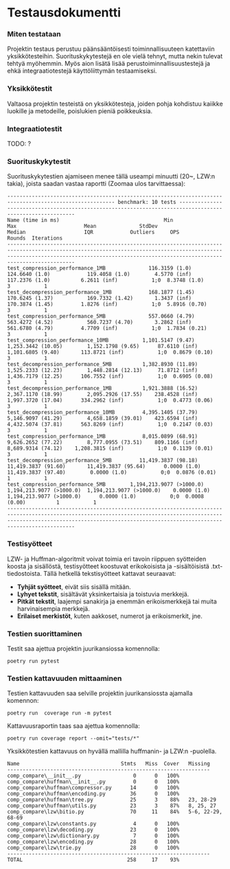 # Testausdokumentti

### Miten testataan

Projektin testaus perustuu päänsääntöisesti toiminnallisuuteen katettaviin yksikkötesteihin. Suorituskykytestejä en ole vielä tehnyt, mutta nekin tulevat tehtyä myöhemmin. Myös aion lisätä lisää perustoiminnallisuustestejä ja ehkä integraatiotestejä käyttöliittymän testaamiseksi.


### Yksikkötestit

Valtaosa projektin testeistä on yksikkötesteja, joiden pohja kohdistuu kaiikke luokille ja metodeille, poislukien pieniä poikkeuksia.

### Integraatiotestit

TODO: ?

### Suorituskykytestit
Suorituskykytestien ajamiseen menee tällä useampi minuutti (20~, LZW:n takia), joista saadan vastaa raportti (Zoomaa ulos tarvittaessa):

```
--------------------------------------------------------------------------------------------------------- benchmark: 10 tests ----------------------------------------------------------------------------------------------------------
Name (time in ms)                                  Min                       Max                      Mean              StdDev                    Median                   IQR            Outliers     OPS            Rounds  Iterations
----------------------------------------------------------------------------------------------------------------------------------------------------------------------------------------------------------------------------------------
test_compression_performance_1MB              116.3159 (1.0)            124.6640 (1.0)            119.4058 (1.0)        4.5770 (inf)            117.2376 (1.0)          6.2611 (inf)           1;0  8.3748 (1.0)           3           1
test_decompression_performance_1MB            168.1877 (1.45)           170.6245 (1.37)           169.7332 (1.42)       1.3437 (inf)            170.3874 (1.45)         1.8276 (inf)           1;0  5.8916 (0.70)          3           1
test_compression_performance_5MB              557.0660 (4.79)           563.4272 (4.52)           560.7237 (4.70)       3.2862 (inf)            561.6780 (4.79)         4.7709 (inf)           1;0  1.7834 (0.21)          3           1
test_compression_performance_10MB           1,101.5147 (9.47)         1,253.3442 (10.05)        1,152.1798 (9.65)      87.6110 (inf)          1,101.6805 (9.40)       113.8721 (inf)           1;0  0.8679 (0.10)          3           1
test_decompression_performance_5MB          1,382.8930 (11.89)        1,525.2333 (12.23)        1,448.2814 (12.13)     71.8712 (inf)          1,436.7179 (12.25)      106.7552 (inf)           1;0  0.6905 (0.08)          3           1
test_decompression_performance_1MB          1,921.3888 (16.52)        2,367.1170 (18.99)        2,095.2926 (17.55)    238.4528 (inf)          1,997.3720 (17.04)      334.2962 (inf)           1;0  0.4773 (0.06)          3           1
test_decompression_performance_10MB         4,395.1405 (37.79)        5,146.9097 (41.29)        4,658.1859 (39.01)    423.6594 (inf)          4,432.5074 (37.81)      563.8269 (inf)           1;0  0.2147 (0.03)          3           1
test_compression_performance_1MB            8,015.0899 (68.91)        9,626.2652 (77.22)        8,777.0955 (73.51)    809.1166 (inf)          8,689.9314 (74.12)    1,208.3815 (inf)           1;0  0.1139 (0.01)          3           1
test_decompression_performance_5MB         11,419.3837 (98.18)       11,419.3837 (91.60)       11,419.3837 (95.64)      0.0000 (1.0)         11,419.3837 (97.40)        0.0000 (1.0)           0;0  0.0876 (0.01)          1           1
test_compression_performance_5MB        1,194,213.9077 (>1000.0)  1,194,213.9077 (>1000.0)  1,194,213.9077 (>1000.0)    0.0000 (1.0)      1,194,213.9077 (>1000.0)      0.0000 (1.0)           0;0  0.0008 (0.00)          1           1
----------------------------------------------------------------------------------------------------------------------------------------------------------------------------------------------------------------------------------------
```

### Testisyötteet

LZW- ja Huffman-algoritmit voivat toimia eri tavoin riippuen syötteiden koosta ja sisällöstä, testisyötteet koostuvat erikokoisista ja -sisältöisistä .txt-tiedostoista. 
Tällä hetkellä tekstisyötteet kattavat seuraavat:
- **Tyhjät syötteet**, eivät siis sisällä mitään.
- **Lyhyet tekstit**, sisältävät yksinkertaisia ja toistuvia merkkejä.
- **Pitkät tekstit**, laajempi sanakirja ja enemmän erikoismerkkejä tai muita harvinaisempia merkkejä.
- **Erilaiset merkistöt**, kuten aakkoset, numerot ja erikoismerkit, jne.



### Testien suorittaminen

Testit saa ajettua  projektin juurikansiossa komennolla:

```
poetry run pytest
```

### Testien kattavuuden mittaaminen

Testien kattavuuden saa selville projektin juurikansiossta ajamalla komennon:

```
poetry run  coverage run -m pytest
```

Kattavuusraportin taas saa ajettua komennolla:

```
poetry run coverage report --omit="tests/*"
```

Yksikkötestien kattavuus on hyvällä mallilla huffmanin- ja LZW:n -puolella.

```
Name                                 Stmts   Miss  Cover   Missing
------------------------------------------------------------------
comp_compare\__init__.py                 0      0   100%
comp_compare\huffman\__init__.py         0      0   100%
comp_compare\huffman\compressor.py      14      0   100%
comp_compare\huffman\encoding.py        36      0   100%
comp_compare\huffman\tree.py            25      3    88%   23, 28-29
comp_compare\huffman\utils.py           23      3    87%   8, 25, 27
comp_compare\lzw\bitio.py               70     11    84%   5-6, 22-29, 68-69
comp_compare\lzw\constants.py            4      0   100%
comp_compare\lzw\decoding.py            23      0   100%
comp_compare\lzw\dictionary.py           7      0   100%
comp_compare\lzw\encoding.py            28      0   100%
comp_compare\lzw\trie.py                28      0   100%
------------------------------------------------------------------
TOTAL                                  258     17    93%
```